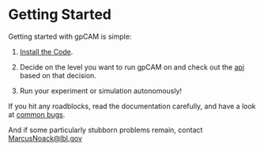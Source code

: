 
# Getting Started

Getting started with gpCAM is simple:

1. [Install the Code](installation.md).

2. Decide on the level you want to run gpCAM on
   and check out the [api](api/index.md) based on that decision.

3. Run your experiment or simulation autonomously!

If you hit any roadblocks, read the documentation carefully, and have a look at
[common bugs](common-bugs.md).

And if some particularly stubborn problems remain, contact [MarcusNoack@lbl.gov](mailto:MarcusNoack@lbl.gov)

